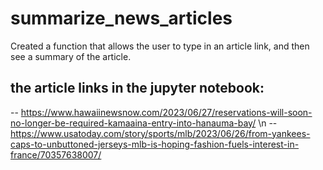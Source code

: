# summarize_news_articles
Created a function that allows the user to type in an article link, and then see a summary of the article.

## the article links in the jupyter notebook:
-- https://www.hawaiinewsnow.com/2023/06/27/reservations-will-soon-no-longer-be-required-kamaaina-entry-into-hanauma-bay/ \n
-- https://www.usatoday.com/story/sports/mlb/2023/06/26/from-yankees-caps-to-unbuttoned-jerseys-mlb-is-hoping-fashion-fuels-interest-in-france/70357638007/

